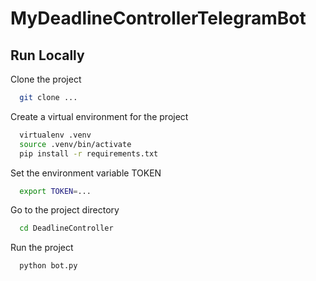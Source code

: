 # MyDeadlineControllerTelegramBot

## Run Locally

Clone the project

```bash
  git clone ...
```

Create a virtual environment for the project

```bash
  virtualenv .venv
  source .venv/bin/activate
  pip install -r requirements.txt
```

Set the environment variable TOKEN

```bash
  export TOKEN=...
```

Go to the project directory

```bash
  cd DeadlineController
```

Run the project

```bash
  python bot.py
```
